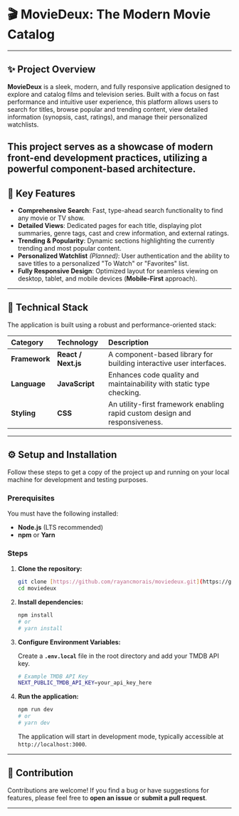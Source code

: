 # 🎬 MovieDeux: The Modern Movie Catalog

---

## ✨ Project Overview

**MovieDeux** is a sleek, modern, and fully responsive application designed to explore and catalog films and television series. Built with a focus on fast performance and intuitive user experience, this platform allows users to search for titles, browse popular and trending content, view detailed information (synopsis, cast, ratings), and manage their personalized watchlists.

This project serves as a showcase of modern front-end development practices, utilizing a powerful **component-based architecture**.
---

## 🎯 Key Features

* **Comprehensive Search**: Fast, type-ahead search functionality to find any movie or TV show.
* **Detailed Views**: Dedicated pages for each title, displaying plot summaries, genre tags, cast and crew information, and external ratings.
* **Trending & Popularity**: Dynamic sections highlighting the currently trending and most popular content.
* **Personalized Watchlist** *(Planned)*: User authentication and the ability to save titles to a personalized "To Watch" or "Favorites" list.
* **Fully Responsive Design**: Optimized layout for seamless viewing on desktop, tablet, and mobile devices (**Mobile-First** approach).

---

## 🚀 Technical Stack

The application is built using a robust and performance-oriented stack:

| Category | Technology | Description |
| :--- | :--- | :--- |
| **Framework** | **React / Next.js** | A component-based library for building interactive user interfaces. |
| **Language** | **JavaScript** | Enhances code quality and maintainability with static type checking. |
| **Styling** | **CSS** | An utility-first framework enabling rapid custom design and responsiveness. |

---

## ⚙️ Setup and Installation

Follow these steps to get a copy of the project up and running on your local machine for development and testing purposes.

### Prerequisites

You must have the following installed:

* **Node.js** (LTS recommended)
* **npm** or **Yarn**

### Steps

1.  **Clone the repository:**

    ```bash
    git clone [https://github.com/rayancmorais/moviedeux.git](https://github.com/rayancmorais/moviedeux.git)
    cd moviedeux
    ```

2.  **Install dependencies:**

    ```bash
    npm install
    # or
    # yarn install
    ```

3.  **Configure Environment Variables:**

    Create a **`.env.local`** file in the root directory and add your TMDB API key.

    ```bash
    # Example TMDB API Key
    NEXT_PUBLIC_TMDB_API_KEY=your_api_key_here
    ```

4.  **Run the application:**

    ```bash
    npm run dev
    # or
    # yarn dev
    ```

    The application will start in development mode, typically accessible at `http://localhost:3000`.

---

## 🤝 Contribution

Contributions are welcome! If you find a bug or have suggestions for features, please feel free to **open an issue** or **submit a pull request**.

---

